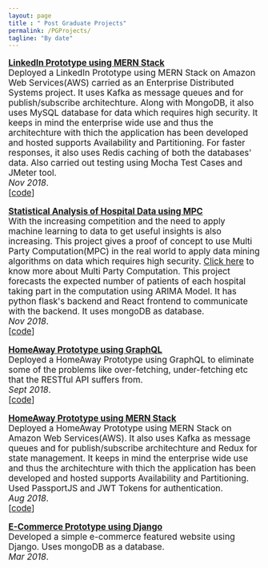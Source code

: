 ```yaml
---
layout: page
title : " Post Graduate Projects" 
permalink: /PGProjects/
tagline: "By date"
---
```

<!--<div class="tagline">
<span class="page-title">Publications</span> <span class="page-tagline"><em>by Date</em></span>
</div>-->
<div class="manual-post" style="font-size: 17px">
<div>
<!--   <div class="manual manual-title">
  <strong>2017</strong>
  </div> -->
    <p>  <div class="manual-content">
  <a  href="#"  style="font-weight: bolder;text-align: justify;text-justify: inter-word;">
      LinkedIn Prototype using MERN Stack</a><br>
      Deployed a LinkedIn Prototype using MERN Stack on Amazon Web Services(AWS) carried as an Enterprise Distributed Systems project. It uses Kafka as message queues and for publish/subscribe architechture. Along with MongoDB, it also uses MySQL database for data which requires high security. It keeps in mind the enterprise wide use and thus the architechture with thich the application has been developed and hosted supports Availability and Partitioning. For faster responses, it also uses Redis caching of both the databases' data. 
      Also carried out testing using Mocha Test Cases and JMeter tool.<br><i>Nov 2018</i>.<br><span>[<a href="https://github.com/darshilpk3/LinkedIn-Prototype-using-MERN-Stack">code</a>]</span>
  </div>
</p>
   <p>  <div class="manual-content">
  <a  href="\papers\Statistical Analysis of Hospital Data using MPC.pdf"  style="font-weight: bolder;text-align: justify;text-justify: inter-word;">    
      Statistical Analysis of Hospital Data using MPC</a><br>
      With the increasing competition and the need to apply machine learning to data to get useful insights is also increasing. This project gives a proof of concept to use Multi Party Computation(MPC) in the real world to apply data mining algorithms on data which requires high security. <a href="https://en.wikipedia.org/wiki/Secure_multi-party_computation">Click here</a> to know more about Multi Party Computation.
      This project forecasts the expected number of patients of each hospital taking part in the computation using ARIMA Model. It has python flask's backend and React frontend to communicate with the backend. It uses mongoDB as database. <br><i>Nov 2018</i>.<br><span>[<a href="https://github.com/darshilpk3/Statistical-Analysis-of-Hospital-Data-using-MPC">code</a>]</span>
  </div>
</p>
   <p>  <div class="manual-content">
  <a  href="\papers\DarshilKapadia-Lab3-Report.pdf"  style="font-weight: bolder;text-align: justify;text-justify: inter-word;">
      HomeAway Prototype using GraphQL</a><br>
      Deployed a HomeAway Prototype using GraphQL to eliminate some of the problems like over-fetching, under-fetching etc that the RESTful API suffers from.<br><i>Sept 2018</i>.<br><span>[<a href="https://github.com/darshilpk3/HomeAway-using-GraphQL">code</a>]</span>
  </div>
</p>
   <p>  <div class="manual-content">
  <a  href="\papers\Homeaway_Report.pdf"  style="font-weight: bolder;text-align: justify;text-justify: inter-word;">
      HomeAway Prototype using MERN Stack</a><br>
      Deployed a HomeAway Prototype using MERN Stack on Amazon Web Services(AWS). It also uses Kafka as message queues and for publish/subscribe architechture and Redux for state management. It keeps in mind the enterprise wide use and thus the architechture with thich the application has been developed and hosted supports Availability and Partitioning. Used PassportJS and JWT Tokens for authentication.<br><i>Aug 2018</i>.<br><span>[<a href="https://github.com/darshilpk3/HomeAway-Prototype-using-MERN-Stack">code</a>]</span>
  </div>
</p>
	
   <p>  <div class="manual-content">
  <a  href="#"  style="font-weight: bolder;text-align: justify;text-justify: inter-word;">
      E-Commerce Prototype using Django</a><br>
      Developed a simple e-commerce featured website using Django. Uses mongoDB as a database.
      <br><i>Mar 2018</i>.
  </div>
</p>
</div>


